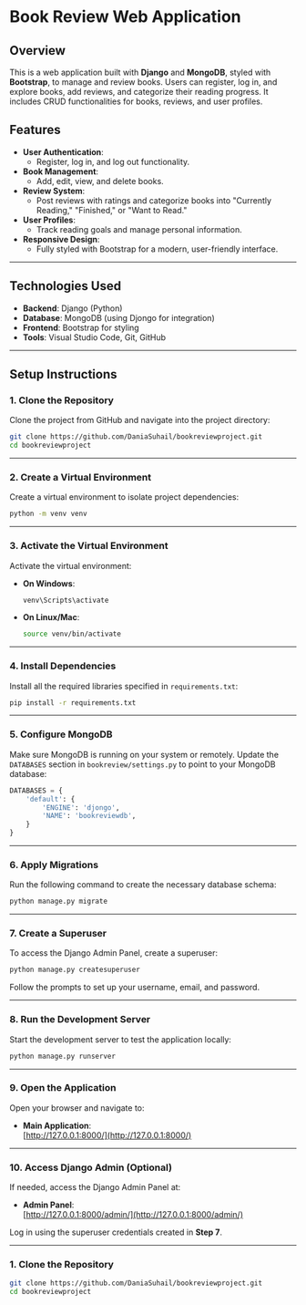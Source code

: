 # Book Review Web Application

## Overview
This is a web application built with **Django** and **MongoDB**, styled with **Bootstrap**, to manage and review books. Users can register, log in, and explore books, add reviews, and categorize their reading progress. It includes CRUD functionalities for books, reviews, and user profiles.

## Features
- **User Authentication**:
  - Register, log in, and log out functionality.
- **Book Management**:
  - Add, edit, view, and delete books.
- **Review System**:
  - Post reviews with ratings and categorize books into "Currently Reading," "Finished," or "Want to Read."
- **User Profiles**:
  - Track reading goals and manage personal information.
- **Responsive Design**:
  - Fully styled with Bootstrap for a modern, user-friendly interface.

---

## **Technologies Used**
- **Backend**: Django (Python)
- **Database**: MongoDB (using Djongo for integration)
- **Frontend**: Bootstrap for styling
- **Tools**: Visual Studio Code, Git, GitHub

---

## **Setup Instructions**

### **1. Clone the Repository**
Clone the project from GitHub and navigate into the project directory:
```bash
git clone https://github.com/DaniaSuhail/bookreviewproject.git
cd bookreviewproject
```

---

### **2. Create a Virtual Environment**
Create a virtual environment to isolate project dependencies:
```bash
python -m venv venv
```

---

### **3. Activate the Virtual Environment**
Activate the virtual environment:
- **On Windows**:
  ```bash
  venv\Scripts\activate
  ```
- **On Linux/Mac**:
  ```bash
  source venv/bin/activate
  ```

---

### **4. Install Dependencies**
Install all the required libraries specified in `requirements.txt`:
```bash
pip install -r requirements.txt
```

---

### **5. Configure MongoDB**
Make sure MongoDB is running on your system or remotely. Update the `DATABASES` section in `bookreview/settings.py` to point to your MongoDB database:
```python
DATABASES = {
    'default': {
        'ENGINE': 'djongo',
        'NAME': 'bookreviewdb', 
    }
}
```

---

### **6. Apply Migrations**
Run the following command to create the necessary database schema:
```bash
python manage.py migrate
```

---

### **7. Create a Superuser**
To access the Django Admin Panel, create a superuser:
```bash
python manage.py createsuperuser
```
Follow the prompts to set up your username, email, and password.

---

### **8. Run the Development Server**
Start the development server to test the application locally:
```bash
python manage.py runserver
```

---

### **9. Open the Application**
Open your browser and navigate to:
- **Main Application**:  
  [http://127.0.0.1:8000/](http://127.0.0.1:8000/)

---

### **10. Access Django Admin (Optional)**
If needed, access the Django Admin Panel at:
- **Admin Panel**:  
  [http://127.0.0.1:8000/admin/](http://127.0.0.1:8000/admin/)

Log in using the superuser credentials created in **Step 7**.

---


### **1. Clone the Repository**
```bash
git clone https://github.com/DaniaSuhail/bookreviewproject.git
cd bookreviewproject
